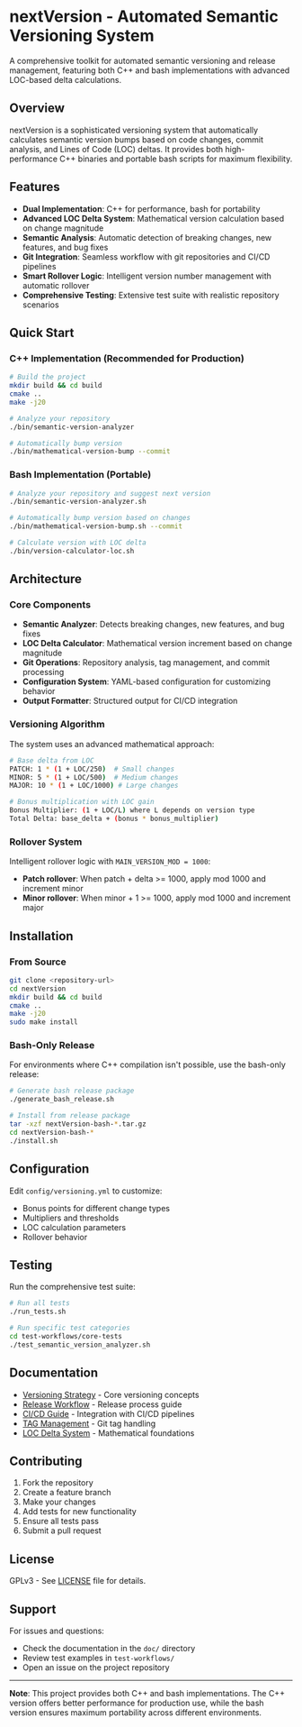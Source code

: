# nextVersion - Automated Semantic Versioning System

A comprehensive toolkit for automated semantic versioning and release management, featuring both C++ and bash implementations with advanced LOC-based delta calculations.

## Overview

nextVersion is a sophisticated versioning system that automatically calculates semantic version bumps based on code changes, commit analysis, and Lines of Code (LOC) deltas. It provides both high-performance C++ binaries and portable bash scripts for maximum flexibility.

## Features

- **Dual Implementation**: C++ for performance, bash for portability
- **Advanced LOC Delta System**: Mathematical version calculation based on change magnitude
- **Semantic Analysis**: Automatic detection of breaking changes, new features, and bug fixes
- **Git Integration**: Seamless workflow with git repositories and CI/CD pipelines
- **Smart Rollover Logic**: Intelligent version number management with automatic rollover
- **Comprehensive Testing**: Extensive test suite with realistic repository scenarios

## Quick Start

### C++ Implementation (Recommended for Production)

```bash
# Build the project
mkdir build && cd build
cmake ..
make -j20

# Analyze your repository
./bin/semantic-version-analyzer

# Automatically bump version
./bin/mathematical-version-bump --commit
```

### Bash Implementation (Portable)

```bash
# Analyze your repository and suggest next version
./bin/semantic-version-analyzer.sh

# Automatically bump version based on changes
./bin/mathematical-version-bump.sh --commit

# Calculate version with LOC delta
./bin/version-calculator-loc.sh
```

## Architecture

### Core Components

- **Semantic Analyzer**: Detects breaking changes, new features, and bug fixes
- **LOC Delta Calculator**: Mathematical version increment based on change magnitude
- **Git Operations**: Repository analysis, tag management, and commit processing
- **Configuration System**: YAML-based configuration for customizing behavior
- **Output Formatter**: Structured output for CI/CD integration

### Versioning Algorithm

The system uses an advanced mathematical approach:

```bash
# Base delta from LOC
PATCH: 1 * (1 + LOC/250)  # Small changes
MINOR: 5 * (1 + LOC/500)  # Medium changes  
MAJOR: 10 * (1 + LOC/1000) # Large changes

# Bonus multiplication with LOC gain
Bonus Multiplier: (1 + LOC/L) where L depends on version type
Total Delta: base_delta + (bonus * bonus_multiplier)
```

### Rollover System

Intelligent rollover logic with `MAIN_VERSION_MOD = 1000`:
- **Patch rollover**: When patch + delta >= 1000, apply mod 1000 and increment minor
- **Minor rollover**: When minor + 1 >= 1000, apply mod 1000 and increment major

## Installation

### From Source

```bash
git clone <repository-url>
cd nextVersion
mkdir build && cd build
cmake ..
make -j20
sudo make install
```

### Bash-Only Release

For environments where C++ compilation isn't possible, use the bash-only release:

```bash
# Generate bash release package
./generate_bash_release.sh

# Install from release package
tar -xzf nextVersion-bash-*.tar.gz
cd nextVersion-bash-*
./install.sh
```

## Configuration

Edit `config/versioning.yml` to customize:
- Bonus points for different change types
- Multipliers and thresholds
- LOC calculation parameters
- Rollover behavior

## Testing

Run the comprehensive test suite:

```bash
# Run all tests
./run_tests.sh

# Run specific test categories
cd test-workflows/core-tests
./test_semantic_version_analyzer.sh
```

## Documentation

- [Versioning Strategy](doc/VERSIONING.md) - Core versioning concepts
- [Release Workflow](doc/RELEASE_WORKFLOW.md) - Release process guide
- [CI/CD Guide](doc/CI_CD_GUIDE.md) - Integration with CI/CD pipelines
- [TAG Management](doc/TAG_MANAGEMENT.md) - Git tag handling
- [LOC Delta System](doc/LOC_DELTA_SYSTEM.md) - Mathematical foundations

## Contributing

1. Fork the repository
2. Create a feature branch
3. Make your changes
4. Add tests for new functionality
5. Ensure all tests pass
6. Submit a pull request

## License

GPLv3 - See [LICENSE](LICENSE) file for details.

## Support

For issues and questions:
- Check the documentation in the `doc/` directory
- Review test examples in `test-workflows/`
- Open an issue on the project repository

---

**Note**: This project provides both C++ and bash implementations. The C++ version offers better performance for production use, while the bash version ensures maximum portability across different environments.
